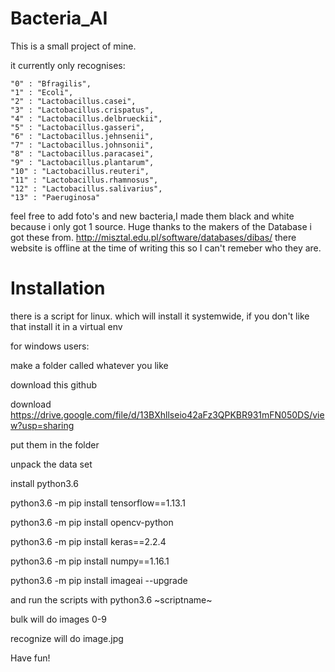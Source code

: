 # Bacteria_AI
This is a small project of mine. 

it currently only recognises:

    "0" : "Bfragilis",
    "1" : "Ecoli",
    "2" : "Lactobacillus.casei",
    "3" : "Lactobacillus.crispatus",
    "4" : "Lactobacillus.delbrueckii",
    "5" : "Lactobacillus.gasseri",
    "6" : "Lactobacillus.jehnsenii",
    "7" : "Lactobacillus.johnsonii",
    "8" : "Lactobacillus.paracasei",
    "9" : "Lactobacillus.plantarum",
    "10" : "Lactobacillus.reuteri",
    "11" : "Lactobacillus.rhamnosus",
    "12" : "Lactobacillus.salivarius",
    "13" : "Paeruginosa"
    
 feel free to add foto's and new bacteria,I made them black and white because i only got 1 source. 
 Huge thanks to the makers of the Database i got these from. 
 http://misztal.edu.pl/software/databases/dibas/
 there website is offline at the time of writing this so I can't remeber who they are.
 
 # Installation
 there is a script for linux. which will install it systemwide, if you don't like that install it in a virtual env 
 
 for windows users:
 
 make a folder called whatever you like
 
 download this github
 
 download https://drive.google.com/file/d/13BXhllseio42aFz3QPKBR931mFN050DS/view?usp=sharing
 
 put them in the folder
 
 unpack the data set
 
 install python3.6
 
 python3.6 -m pip install tensorflow==1.13.1
 
python3.6 -m pip install opencv-python

python3.6 -m pip install keras==2.2.4

python3.6 -m pip install numpy==1.16.1

python3.6 -m pip install imageai --upgrade

and run the scripts with python3.6 ~scriptname~

bulk will do images 0-9

recognize will do image.jpg

Have fun!
